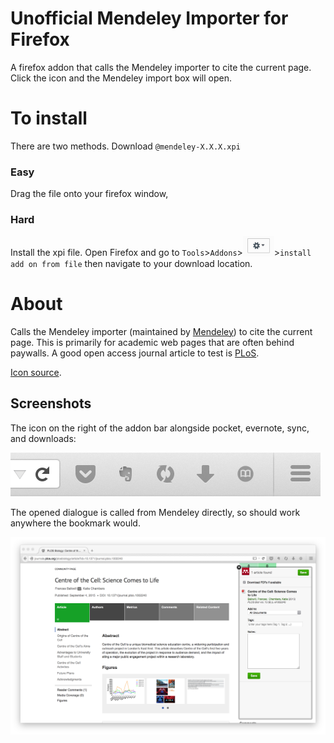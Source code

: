 # Unofficial Mendeley Importer for Firefox
A firefox addon that calls the Mendeley importer to cite the current page. Click the icon and the Mendeley import box will open.

# To install
There are two methods. Download `@mendeley-X.X.X.xpi`

### Easy

Drag the file onto your firefox window,

### Hard

Install the xpi file. Open Firefox and go to `Tools`>`Addons`><img src='data/cog.png' width = '50px'>>`install add on from file` then navigate to your download location.

# About
Calls the Mendeley importer (maintained by [Mendeley](http://blog.mendeley.com/research-tutorials/mendeleys-one-click-web-importer/)) to cite the current page. This is primarily for academic web pages that are often behind paywalls. A good open access journal article to test is [PLoS](http://journals.plos.org/plosbiology/article?id=10.1371/journal.pbio.1002240).

[Icon source](https://commons.wikimedia.org/wiki/File:Book_icon_%28white_on_black%29.svg).

## Screenshots
The icon on the right of the addon bar alongside pocket, evernote, sync, and downloads:

![icon in addon bar](data/bookmarkbar.png)

The opened dialogue is called from Mendeley directly, so should work anywhere the bookmark would.

![screenshot of web importer](data/webimporter.png)
